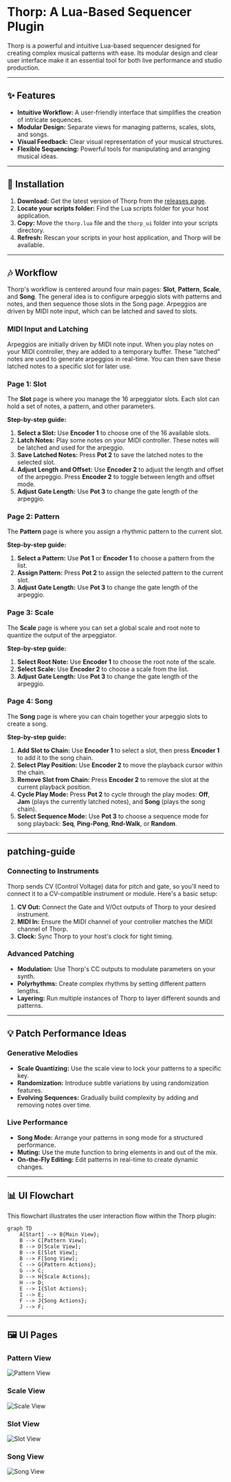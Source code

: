 # **Thorp: A Lua-Based Sequencer Plugin**

Thorp is a powerful and intuitive Lua-based sequencer designed for creating complex musical patterns with ease. Its modular design and clear user interface make it an essential tool for both live performance and studio production.

---

## ✨ Features

*   **Intuitive Workflow:** A user-friendly interface that simplifies the creation of intricate sequences.
*   **Modular Design:** Separate views for managing patterns, scales, slots, and songs.
*   **Visual Feedback:** Clear visual representation of your musical structures.
*   **Flexible Sequencing:** Powerful tools for manipulating and arranging musical ideas.

---

## 🚀 Installation

1.  **Download:** Get the latest version of Thorp from the [releases page](https://github.com/your-username/thorp/releases).
2.  **Locate your scripts folder:** Find the Lua scripts folder for your host application.
3.  **Copy:** Move the `thorp.lua` file and the `thorp_ui` folder into your scripts directory.
4.  **Refresh:** Rescan your scripts in your host application, and Thorp will be available.

---

## 🎶 Workflow

Thorp's workflow is centered around four main pages: **Slot**, **Pattern**, **Scale**, and **Song**. The general idea is to configure arpeggio slots with patterns and notes, and then sequence those slots in the Song page. Arpeggios are driven by MIDI note input, which can be latched and saved to slots.

### MIDI Input and Latching

Arpeggios are initially driven by MIDI note input. When you play notes on your MIDI controller, they are added to a temporary buffer. These "latched" notes are used to generate arpeggios in real-time. You can then save these latched notes to a specific slot for later use.

### Page 1: Slot

The **Slot** page is where you manage the 16 arpeggiator slots. Each slot can hold a set of notes, a pattern, and other parameters.

**Step-by-step guide:**

1.  **Select a Slot:** Use **Encoder 1** to choose one of the 16 available slots.
2.  **Latch Notes:** Play some notes on your MIDI controller. These notes will be latched and used for the arpeggio.
3.  **Save Latched Notes:** Press **Pot 2** to save the latched notes to the selected slot.
4.  **Adjust Length and Offset:** Use **Encoder 2** to adjust the length and offset of the arpeggio. Press **Encoder 2** to toggle between length and offset mode.
5.  **Adjust Gate Length:** Use **Pot 3** to change the gate length of the arpeggio.

### Page 2: Pattern

The **Pattern** page is where you assign a rhythmic pattern to the current slot.

**Step-by-step guide:**

1.  **Select a Pattern:** Use **Pot 1** or **Encoder 1** to choose a pattern from the list.
2.  **Assign Pattern:** Press **Pot 2** to assign the selected pattern to the current slot.
3.  **Adjust Gate Length:** Use **Pot 3** to change the gate length of the arpeggio.

### Page 3: Scale

The **Scale** page is where you can set a global scale and root note to quantize the output of the arpeggiator.

**Step-by-step guide:**

1.  **Select Root Note:** Use **Encoder 1** to choose the root note of the scale.
2.  **Select Scale:** Use **Encoder 2** to choose a scale from the list.
3.  **Adjust Gate Length:** Use **Pot 3** to change the gate length of the arpeggio.

### Page 4: Song

The **Song** page is where you can chain together your arpeggio slots to create a song.

**Step-by-step guide:**

1.  **Add Slot to Chain:** Use **Encoder 1** to select a slot, then press **Encoder 1** to add it to the song chain.
2.  **Select Play Position:** Use **Encoder 2** to move the playback cursor within the chain.
3.  **Remove Slot from Chain:** Press **Encoder 2** to remove the slot at the current playback position.
4.  **Cycle Play Mode:** Press **Pot 2** to cycle through the play modes: **Off**, **Jam** (plays the currently latched notes), and **Song** (plays the song chain).
5.  **Select Sequence Mode:** Use **Pot 3** to choose a sequence mode for song playback: **Seq**, **Ping-Pong**, **Rnd-Walk**, or **Random**.

---

##  patching-guide

### Connecting to Instruments

Thorp sends CV (Control Voltage) data for pitch and gate, so you'll need to connect it to a CV-compatible instrument or module. Here's a basic setup:

1.  **CV Out:** Connect the Gate and V/Oct outputs of Thorp to your desired instrument.
2.  **MIDI In:** Ensure the MIDI channel of your controller matches the MIDI channel of Thorp.
3.  **Clock:** Sync Thorp to your host's clock for tight timing.

### Advanced Patching

*   **Modulation:** Use Thorp's CC outputs to modulate parameters on your synth.
*   **Polyrhythms:** Create complex rhythms by setting different pattern lengths.
*   **Layering:** Run multiple instances of Thorp to layer different sounds and patterns.

---

## 💡 Patch Performance Ideas

### Generative Melodies

*   **Scale Quantizing:** Use the scale view to lock your patterns to a specific key.
*   **Randomization:** Introduce subtle variations by using randomization features.
*   **Evolving Sequences:** Gradually build complexity by adding and removing notes over time.

### Live Performance

*   **Song Mode:** Arrange your patterns in song mode for a structured performance.
*   **Muting:** Use the mute function to bring elements in and out of the mix.
*   **On-the-Fly Editing:** Edit patterns in real-time to create dynamic changes.

---

## 📊 UI Flowchart

This flowchart illustrates the user interaction flow within the Thorp plugin:

```mermaid
graph TD
    A[Start] --> B{Main View};
    B --> C[Pattern View];
    B --> D[Scale View];
    B --> E[Slot View];
    B --> F[Song View];
    C --> G{Pattern Actions};
    G --> C;
    D --> H{Scale Actions};
    H --> D;
    E --> I{Slot Actions};
    I --> E;
    F --> J{Song Actions};
    J --> F;
```

---

## 🖼️ UI Pages

### Pattern View

![Pattern View](./thorp_ui_pattern.svg)

### Scale View

![Scale View](./thorp_ui_scale.svg)

### Slot View

![Slot View](./thorp_ui_slot.svg)

### Song View

![Song View](./thorp_ui_song.svg)

